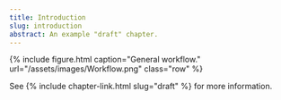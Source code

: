 ```yaml
---
title: Introduction
slug: introduction
abstract: An example "draft" chapter.
---
```



<!--

``` plantuml 

@startuml

cloud  "Ancestry"  #lightblue { 
  [Ancestry Portal] #lightblue 
} 

node "Computer" {
  [RootMagic] #lightyellow
  [g2book] #lightyellow
 folder "GEDCOM" #lightgreen {
 }
 folder "TEX File" #lightgreen {
 }
 [pdflatex] #lightyellow
 folder "PDF File" #lightgreen {
 }  
}

[Ancestry Portal] -down-> [RootMagic] : Synchronize Data
[RootMagic] -right-> [GEDCOM] : Export GEDCOM File
[GEDCOM] -down-> [g2book] : Convert GEDCOM Files 
[g2book] -right-> [TEX File] : Export Latex File
[TEX File] -down-> [pdflatex] : Typeset the Latex input
[pdflatex] -right-> [PDF File] : Generate Book as PDF
@enduml
```
-->

{% include figure.html
    caption="General workflow."
    url="/assets/images/Workflow.png"
    class="row"
%}

See {% include chapter-link.html slug="draft" %} for more information.

<!-- ---
```
This file is located at: {{ page.path }}
```
--- -->